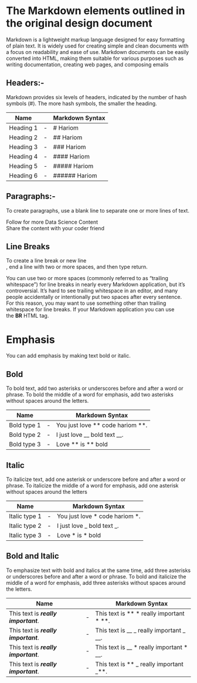 # The Markdown elements outlined in the original design document

Markdown is a lightweight markup language designed for easy formatting of plain text. It is widely used for creating simple and clean documents with a focus on readability and ease of use. Markdown documents can be easily converted into HTML, making them suitable for various purposes such as writing documentation, creating web pages, and composing emails

## Headers:- 
Markdown provides six levels of headers, indicated by the number of hash symbols (#). The more hash symbols, the smaller the heading.


| Name       |   | Markdown Syntax |
|------------|---|-----------------|
| Heading  1 | - | # Hariom        |
| Heading  2 | - | ## Hariom       |
| Heading  3 | - | ### Hariom      |
| Heading  4 | - | #### Hariom     |
| Heading  5 | - | ##### Hariom    |
| Heading  6 | - | ###### Hariom   |

## Paragraphs:- 
To create paragraphs, use a blank line to separate one or more lines of text.

Follow for more Data Science Content <br> 
Share the content with your coder friend  

## Line Breaks 
To create a line break or new line <br>, end a line with two or more spaces, and then type return.

You can use two or more spaces (commonly referred to as “trailing whitespace”) for line breaks in nearly every Markdown application, but it’s controversial. It’s hard to see trailing whitespace in an editor, and many people accidentally or intentionally put two spaces after every sentence. For this reason, you may want to use something other than trailing whitespace for line breaks. If your Markdown application you can use the **BR** HTML tag.

# Emphasis
You can add emphasis by making text bold or italic.

## Bold

To bold text, add two asterisks or underscores before and after a word or phrase. To bold the middle of a word for emphasis, add two asterisks without spaces around the letters.

| Name         |   | Markdown Syntax                |
|--------------|---|--------------------------------|
| Bold type 1  | - | You just love ** code hariom **. |
| Bold type 2  | - | I just love __ bold text __.     |
| Bold type  3 | - | Love ** is ** bold               |

## Italic

To italicize text, add one asterisk or underscore before and after a word or phrase. To italicize the middle of a word for emphasis, add one asterisk without spaces around the letters

| Name         |   | Markdown Syntax                |
|--------------|---|--------------------------------|
| Italic type 1  | - | You just love * code hariom *. |
| Italic type 2  | - | I just love _ bold text _.     |
| Italic type  3 | - | Love * is * bold               |


## Bold and Italic

To emphasize text with bold and italics at the same time, add three asterisks or underscores before and after a word or phrase. To bold and italicize the middle of a word for emphasis, add three asterisks without spaces around the letters.

| Name                                 |   | Markdown Syntax                          |
|--------------------------------------|---|------------------------------------------|
| This text is ***really important***. | - | This text is ** * really important * **.   |
| This text is ___really important___. | - | This text is __ _ really important _ __.   |
| This text is __*really important*__. | - | This text is __ * really important * __. |
| This text is **_really important_**. | - | This text is ** _ really important _**.  | 

